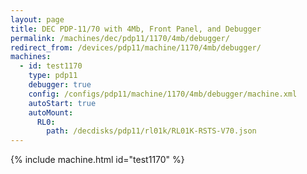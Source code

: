 ```yaml
---
layout: page
title: DEC PDP-11/70 with 4Mb, Front Panel, and Debugger
permalink: /machines/dec/pdp11/1170/4mb/debugger/
redirect_from: /devices/pdp11/machine/1170/4mb/debugger/
machines:
  - id: test1170
    type: pdp11
    debugger: true
    config: /configs/pdp11/machine/1170/4mb/debugger/machine.xml
    autoStart: true
    autoMount:
      RL0:
        path: /decdisks/pdp11/rl01k/RL01K-RSTS-V70.json
---
```


{% include machine.html id="test1170" %}
